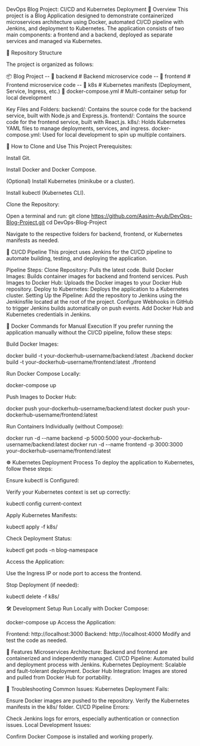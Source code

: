 ﻿DevOps Blog Project: CI/CD and Kubernetes Deployment
📖 Overview
This project is a Blog Application designed to demonstrate containerized microservices architecture using Docker, automated CI/CD pipeline with Jenkins, and deployment to Kubernetes. The application consists of two main components: a frontend and a backend, deployed as separate services and managed via Kubernetes.

📂 Repository Structure

The project is organized as follows:

📦 Blog Project
-- 📁 backend          # Backend microservice code
-- 📁 frontend         # Frontend microservice code
-- 📁 k8s              # Kubernetes manifests (Deployment, Service, Ingress, etc.)
📄 docker-compose.yml  # Multi-container setup for local development

Key Files and Folders:
backend/: Contains the source code for the backend service, built with Node.js and Express.js.
frontend/: Contains the source code for the frontend service, built with React.js.
k8s/: Holds Kubernetes YAML files to manage deployments, services, and ingress.
docker-compose.yml: Used for local development to spin up multiple containers.

🚀 How to Clone and Use This Project
Prerequisites:

Install Git.

Install Docker and Docker Compose.

(Optional) Install Kubernetes (minikube or a cluster).

Install kubectl (Kubernetes CLI).

Clone the Repository:

Open a terminal and run:
git clone https://github.com/Aasim-Ayub/DevOps-Blog-Project.git 
cd DevOps-Blog-Project

Navigate to the respective folders for backend, frontend, or Kubernetes manifests as needed.

🔧 CI/CD Pipeline
This project uses Jenkins for the CI/CD pipeline to automate building, testing, and deploying the application.

Pipeline Steps:
Clone Repository: Pulls the latest code.
Build Docker Images: Builds container images for backend and frontend services.
Push Images to Docker Hub: Uploads the Docker images to your Docker Hub repository.
Deploy to Kubernetes: Deploys the application to a Kubernetes cluster.
Setting Up the Pipeline:
Add the repository to Jenkins using the Jenkinsfile located at the root of the project.
Configure Webhooks in GitHub to trigger Jenkins builds automatically on push events.
Add Docker Hub and Kubernetes credentials in Jenkins.

🐳 Docker Commands for Manual Execution
If you prefer running the application manually without the CI/CD pipeline, follow these steps:

Build Docker Images:

docker build -t your-dockerhub-username/backend:latest ./backend
docker build -t your-dockerhub-username/frontend:latest ./frontend

Run Docker Compose Locally:

docker-compose up

Push Images to Docker Hub:

docker push your-dockerhub-username/backend:latest
docker push your-dockerhub-username/frontend:latest

Run Containers Individually (without Compose):

docker run -d --name backend -p 5000:5000 your-dockerhub-username/backend:latest
docker run -d --name frontend -p 3000:3000 your-dockerhub-username/frontend:latest

☸ Kubernetes Deployment Process
To deploy the application to Kubernetes, follow these steps:

Ensure kubectl is Configured:

Verify your Kubernetes context is set up correctly:

kubectl config current-context

Apply Kubernetes Manifests:

kubectl apply -f k8s/

Check Deployment Status:

kubectl get pods -n blog-namespace

Access the Application:

Use the Ingress IP or node port to access the frontend.

Stop Deployment (if needed):

kubectl delete -f k8s/

🛠 Development Setup
Run Locally with Docker Compose:

docker-compose up
Access the Application:

Frontend: http://localhost:3000
Backend: http://localhost:4000
Modify and test the code as needed.

🌟 Features
Microservices Architecture: Backend and frontend are containerized and independently managed.
CI/CD Pipeline: Automated build and deployment process with Jenkins.
Kubernetes Deployment: Scalable and fault-tolerant deployment.
Docker Hub Integration: Images are stored and pulled from Docker Hub for portability.

🐛 Troubleshooting
Common Issues:
Kubernetes Deployment Fails:

Ensure Docker images are pushed to the repository.
Verify the Kubernetes manifests in the k8s/ folder.
CI/CD Pipeline Errors:

Check Jenkins logs for errors, especially authentication or connection issues.
Local Development Issues:

Confirm Docker Compose is installed and working properly.
